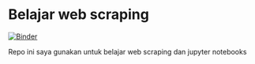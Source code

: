 # Belajar web scraping

[![Binder](https://mybinder.org/badge_logo.svg)](https://mybinder.org/v2/gh/andikatedja/web-scraping/master)

Repo ini saya gunakan untuk belajar web scraping dan jupyter notebooks
